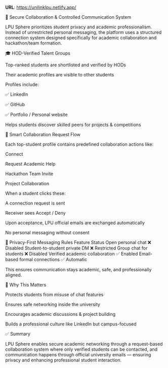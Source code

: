 

**URL**: https://unilinklpu.netlify.app/

🔐 Secure Collaboration & Controlled Communication System

LPU Sphere prioritizes student privacy and academic professionalism.
Instead of unrestricted personal messaging, the platform uses a structured connection system designed specifically for academic collaboration and hackathon/team formation.

🎓 HOD-Verified Talent Groups

Top-ranked students are shortlisted and verified by HODs

Their academic profiles are visible to other students

Profiles include:

✅ LinkedIn

✅ GitHub

✅ Portfolio / Personal website

Helps students discover skilled peers for projects & competitions

🤝 Smart Collaboration Request Flow

Each top-student profile contains predefined collaboration actions like:

Connect

Request Academic Help

Hackathon Team Invite

Project Collaboration

When a student clicks these:

A connection request is sent

Receiver sees Accept / Deny

Upon acceptance, LPU official emails are exchanged automatically

No personal messaging without consent

🚫 Privacy-First Messaging Rules
Feature	Status
Open personal chat	             ❌ Disabled
Student-to-student private DM	   ❌ Restricted
Group chat for students	         ❌ Disabled
Verified academic collaboration	 ✅ Enabled
Email-based formal connections	 ✅ Automatic

This ensures communication stays academic, safe, and professionally aligned.

🎯 Why This Matters

Protects students from misuse of chat features

Ensures safe networking inside the university

Encourages academic discussions & project building

Builds a professional culture like LinkedIn but campus-focused

✅ Summary

LPU Sphere enables secure academic networking through a request-based collaboration system where only verified students can be contacted, and communication happens through official university emails — ensuring privacy and enhancing professional student interaction.
